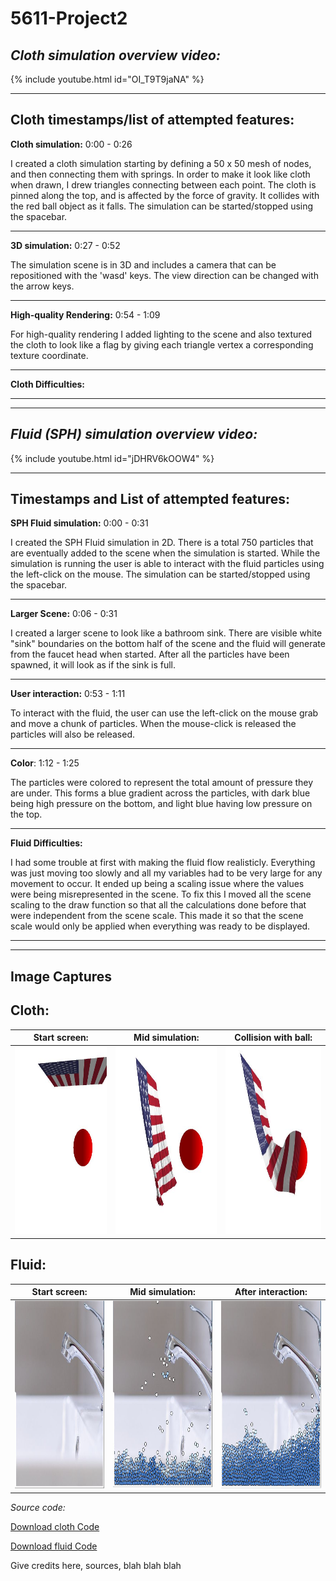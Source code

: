 # 5611-Project2


***Cloth simulation overview video:***
---
{% include youtube.html id="OI_T9T9jaNA" %}

---

**Cloth timestamps/list of attempted features:**
--
**Cloth simulation:** 0:00 - 0:26

I created a cloth simulation starting by defining a 50 x 50 mesh of nodes, and then connecting them with springs. In order to make it look like cloth when drawn, I drew triangles connecting between each point. The cloth is pinned along the top, and is affected by the force of gravity. It collides with the red ball object as it falls. The simulation can be started/stopped using the spacebar.

---
**3D simulation:** 0:27 - 0:52

The simulation scene is in 3D and includes a camera that can be repositioned with the 'wasd' keys. The view direction can be changed with the arrow keys.

---
**High-quality Rendering:** 0:54 - 1:09

For high-quality rendering I added lighting to the scene and also textured the cloth to look like a flag by giving each triangle vertex a corresponding texture coordinate.

---
**Cloth Difficulties:** 



------
-----


***Fluid (SPH) simulation overview video:***
---
{% include youtube.html id="jDHRV6kOOW4" %}

----

**Timestamps and List of attempted features:**
---
**SPH Fluid simulation:** 0:00 - 0:31

I created the SPH Fluid simulation in 2D. There is a total 750 particles that are eventually added to the scene when the simulation is started. While the simulation is running the user is able to interact with the fluid particles using the left-click on the mouse. The simulation can be started/stopped using the spacebar.

---
**Larger Scene:** 0:06 - 0:31

I created a larger scene to look like a bathroom sink. There are visible white "sink" boundaries on the bottom half of the scene and the fluid will generate from the faucet head when started. After all the particles have been spawned, it will look as if the sink is full.

---
**User interaction:** 0:53 - 1:11

To interact with the fluid, the user can use the left-click on the mouse grab and move a chunk of particles. When the mouse-click is released the particles will also be released. 

---
**Color**: 1:12 - 1:25

The particles were colored to represent the total amount of pressure they are under. This forms a blue gradient across the particles, with dark blue being high pressure on the bottom, and light blue having low pressure on the top.

---
**Fluid Difficulties:**

I had some trouble at first with making the fluid flow realisticly. Everything was just moving too slowly and all my variables had to be very large for any movement to occur. It ended up being a scaling issue where the values were being misrepresented in the scene. To fix this I moved all the scene scaling to the draw function so that all the calculations done before that were independent from the scene scale. This made it so that the scene scale would only be applied when everything was ready to be displayed.

----
----
**Image Captures**
---
Cloth:
-

|Start screen:          | Mid simulation:          |Collision with ball:    | 
|-------------------------|-------------------------|-------------------------------------|
|<img src="./docs/assets/cloth start.JPG" width="300" height="300"> | <img src="./docs/assets/cloth mid scene.JPG" width="300" height="300"> |  <img src="./docs/assets/cloth collision.JPG" width="300" height="300">  |       

Fluid:
-

|Start screen:          | Mid simulation:          |After interaction:    | 
|-------------------------|-------------------------|-------------------------------------|
|<img src="./docs/assets/fluid start.JPG" width="300" height="300"> | <img src="./docs/assets/fluid mid.JPG" width="300" height="300"> |  <img src="./docs/assets/fluid interacting.JPG" width="300" height="300">  |          


*Source code:*

<a href= "/Cloth_code/CSCI5611_Proj2_3D_cloth.pde" download>Download cloth Code</a>

<a href= "/Fluid_code/CSCI5611_fluid_sim_2d.pde" download>Download fluid Code</a>

Give credits here, sources, blah blah blah



